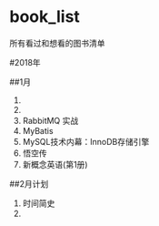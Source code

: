 # book_list
所有看过和想看的图书清单

#2018年

##1月

1. 
2. 
3. RabbitMQ 实战 
4. MyBatis
5. MySQL技术内幕：InnoDB存储引擎
6. 悟空传
7. 新概念英语(第1册)



##2月计划
1. 时间简史
2. 


